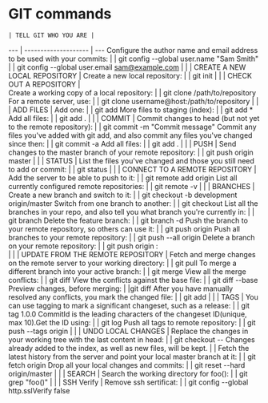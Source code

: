 # GIT commands

    | TELL GIT WHO YOU ARE |
--- | -------------------- | ---
Configure the author name and email address to be used with your commits: | | git config --global user.name "Sam Smith"
                                                                          | | git config --global user.email sam@example.com
 | | 
    | CREATE A NEW LOCAL REPOSITORY |
Create a new local repository: | | git init
 | |
    | CHECK OUT A REPOSITORY |	
Create a working copy of a local repository: | | git clone /path/to/repository
For a remote server, use: | | git clone username@host:/path/to/repository
 | | 
    | ADD FILES |
Add one: | | git add <filename>
More files to staging (index): | | git add *
Add all files: | | git add .
 | | 
    | COMMIT |
Commit changes to head (but not yet to the remote repository): | | 	git commit -m "Commit message"
Commit any files you've added with git add, and also commit any files you've changed since then: | | git commit -a
Add all files: | | git add .
 | | 
    | PUSH |
Send changes to the master branch of your remote repository: | | git push origin master
 | | 
    | STATUS | 
List the files you've changed and those you still need to add or commit: | | git status	
 | |
    | CONNECT TO A REMOTE REPOSITORY |
Add the server to be able to push to it: | | git remote add origin <server>
List all currently configured remote repositories: | | git remote -v 
 | | 
    | BRANCHES |
Create a new branch and switch to it: | | git checkout -b development origin/master
Switch from one branch to another: | | git checkout <branchname>
List all the branches in your repo, and also tell you what branch you're currently in: | | git branch
Delete the feature branch: | | git branch -d <branchname>
Push the branch to your remote repository, so others can use it: | | git push origin <branchname>
Push all branches to your remote repository: | | git push --all origin
Delete a branch on your remote repository: | | git push origin :<branchname>	
 | | 
    | UPDATE FROM THE REMOTE REPOSITORY |
Fetch and merge changes on the remote server to your working directory:	| |	git pull
To merge a different branch into your active branch: | | git merge <branchname>
View all the merge conflicts: | | git diff
View the conflicts against the base file: | | git diff --base <filename>
Preview changes, before merging: | |git diff <sourcebranch> <targetbranch>
After you have manually resolved any conflicts, you mark the changed file: | | git add <filename>
 | |
    | TAGS |
You can use tagging to mark a significant changeset, such as a release: | | git tag 1.0.0 <commitID>
CommitId is the leading characters of the changeset ID(unique, max 10).Get the ID using: | | git log
Push all tags to remote repository: | | git push --tags origin
 | |
    | UNDO LOCAL CHANGES |
Replace the changes in your working tree with the last content in head: | | git checkout -- <filename>
Changes already added to the index, as well as new files, will be kept.	| |
Fetch the latest history from the server and point your local master branch at it: | | git fetch origin
Drop all your local changes and commits: | | git reset --hard origin/master
 | |
    | SEARCH |
Search the working directory for foo(): | | git grep "foo()"
 | | 
    | SSH Verify |
Remove ssh sertificat: | | git config --global http.sslVerify false
